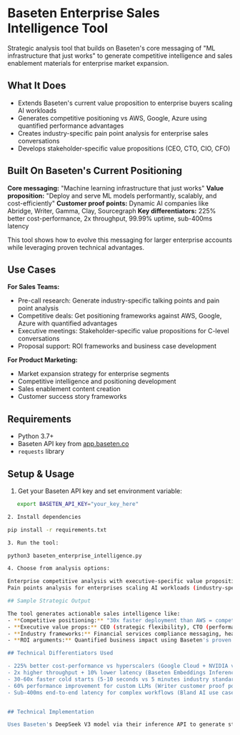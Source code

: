 # Baseten Enterprise Sales Intelligence Tool

Strategic analysis tool that builds on Baseten's core messaging of "ML infrastructure that just works" to generate competitive intelligence and sales enablement materials for enterprise market expansion.

## What It Does

- Extends Baseten's current value proposition to enterprise buyers scaling AI workloads
- Generates competitive positioning vs AWS, Google, Azure using quantified performance advantages
- Creates industry-specific pain point analysis for enterprise sales conversations
- Develops stakeholder-specific value propositions (CEO, CTO, CIO, CFO)

## Built On Baseten's Current Positioning

**Core messaging:** "Machine learning infrastructure that just works"
**Value proposition:** "Deploy and serve ML models performantly, scalably, and cost-efficiently"
**Customer proof points:** Dynamic AI companies like Abridge, Writer, Gamma, Clay, Sourcegraph
**Key differentiators:** 225% better cost-performance, 2x throughput, 99.99% uptime, sub-400ms latency

This tool shows how to evolve this messaging for larger enterprise accounts while leveraging proven technical advantages.

## Use Cases

**For Sales Teams:**
- Pre-call research: Generate industry-specific talking points and pain point analysis
- Competitive deals: Get positioning frameworks against AWS, Google, Azure with quantified advantages
- Executive meetings: Stakeholder-specific value propositions for C-level conversations
- Proposal support: ROI frameworks and business case development

**For Product Marketing:**
- Market expansion strategy for enterprise segments
- Competitive intelligence and positioning development
- Sales enablement content creation
- Customer success story frameworks

## Requirements

- Python 3.7+
- Baseten API key from [app.baseten.co](https://app.baseten.co)
- `requests` library

## Setup & Usage

1. Get your Baseten API key and set environment variable:
```bash
   export BASETEN_API_KEY="your_key_here"

2. Install dependencies

pip install -r requirements.txt

3. Run the tool: 

python3 baseten_enterprise_intelligence.py

4. Choose from analysis options:

Enterprise competitive analysis with executive-specific value propositions
Pain points analysis for enterprises scaling AI workloads (industry-specific)

## Sample Strategic Output

The tool generates actionable sales intelligence like:
- **Competitive positioning:** "30x faster deployment than AWS = competitive market entry advantage"
- **Executive value props:** CEO (strategic flexibility), CTO (performance advantage), CIO (risk mitigation), CFO (cost optimization)
- **Industry frameworks:** Financial services compliance messaging, healthcare security positioning
- **ROI arguments:** Quantified business impact using Baseten's proven performance metrics

## Technical Differentiators Used

- 225% better cost-performance vs hyperscalers (Google Cloud + NVIDIA validation)
- 2x higher throughput + 10% lower latency (Baseten Embeddings Inference)
- 30-60x faster cold starts (5-10 seconds vs 5 minutes industry standard)
- 60% performance improvement for custom LLMs (Writer customer proof point)
- Sub-400ms end-to-end latency for complex workflows (Bland AI use case)


## Technical Implementation

Uses Baseten's DeepSeek V3 model via their inference API to generate strategic business analysis. Meta-demonstration: using Baseten's own "infrastructure that just works" to create sales intelligence for their enterprise expansion.

